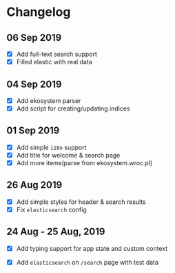 # Changelog

## 06 Sep 2019

 - [x] Add full-text search support
 - [x] Filled elastic with real data

## 04 Sep 2019

 - [x] Add ekosystem parser
 - [x] Add script for creating/updating indices

## 01 Sep 2019

 - [x] Add simple `i18n` support
 - [x] Add title for welcome & search page
 - [x] Add more items(parse from ekosystem.wroc.pl)

## 26 Aug 2019

 - [x] Add simple styles for header & search results
 - [x] Fix `elasticsearch` config

## 24 Aug - 25 Aug, 2019

 - [x] Add typing support for app state and custom context
 - [x] Add `elasticsearch` on `/search` page with test data


